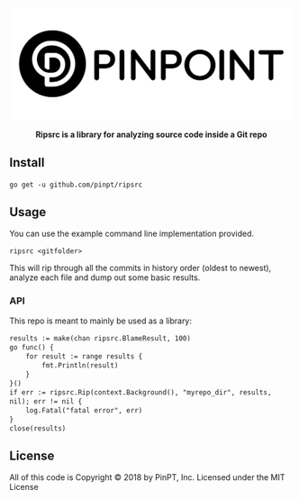 <div align="center">
	<img width="500" src=".github/logo.svg" alt="pinpt-logo">
</div>

<p align="center" color="#6a737d">
	<strong>Ripsrc is a library for analyzing source code inside a Git repo</strong>
</p>

## Install

```
go get -u github.com/pinpt/ripsrc
```

## Usage

You can use the example command line implementation provided.

```
ripsrc <gitfolder>
```

This will rip through all the commits in history order (oldest to newest), analyze each file and dump out some basic results.

### API

This repo is meant to mainly be used as a library:

```golang
results := make(chan ripsrc.BlameResult, 100)
go func() {
	for result := range results {
		fmt.Println(result)
	}
}()
if err := ripsrc.Rip(context.Background(), "myrepo_dir", results, nil); err != nil {
	log.Fatal("fatal error", err)
}
close(results)
```

## License

All of this code is Copyright &copy; 2018 by PinPT, Inc. Licensed under the MIT License
